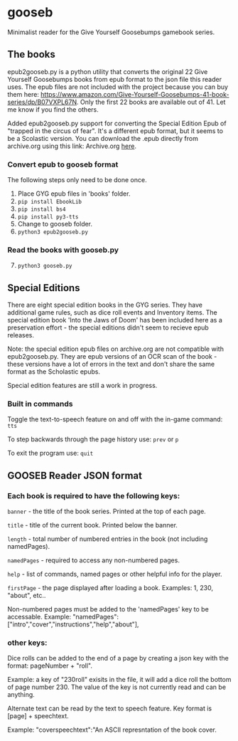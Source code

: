 # gooseb
Minimalist reader for the Give Yourself Goosebumps gamebook series.

## The books

epub2gooseb.py is a python utility that converts the original 22 Give Yourself Goosebumps books
from epub format to the json file this reader uses. The epub files are not included with the 
project because you can buy them here: https://www.amazon.com/Give-Yourself-Goosebumps-41-book-series/dp/B07VXPL67N. Only the first 22 books are available out of 41. Let me know if you find the others.

Added epub2gooseb.py support for converting the Special Edition Epub of "trapped in the circus of fear".
It's a different epub format, but it seems to be a Scolastic version. You can download the .epub directly from archive.org using this link:
Archive.org <a href="https://archive.org/download/give-yourself-goosebumps-special-edition/Give%20Yourself%20Goosebumps%20Special%20Edition/03.Trapped%20in%20the%20Circus%20of%20Fear.epub">here</a>. 

### Convert epub to gooseb format

The following steps only need to be done once.

1) Place GYG epub files in 'books' folder.
2) `pip install EbookLib`
3) `pip install bs4`
4) `pip install py3-tts`
5) Change to gooseb folder.
6) `python3 epub2gooseb.py`

### Read the books with gooseb.py

7) `python3 gooseb.py`

## Special Editions

There are eight special edition books in the GYG series. They have additional game rules, such as 
dice roll events and Inventory items. The special edition book 'Into the Jaws of Doom' has been included
here as a preservation effort - the special editions didn't seem to recieve epub releases.

Note: the special edition epub files on archive.org are not compatible with epub2gooseb.py. They are 
epub versions of an OCR scan of the book - these versions have a lot of errors in the text and don't
share the same format as the Scholastic epubs.

Special edition features are still a work in progress. 

### Built in commands

Toggle the text-to-speech feature on and off with the in-game command: `tts`

To step backwards through the page history use: `prev` or `p`

To exit the program use: `quit`


## GOOSEB Reader JSON format

### Each book is required to have the following keys:

`banner` - the title of the book series. Printed at the top of each page.

`title` - title of the current book. Printed below the banner.

`length` - total number of numbered entries in the book (not including namedPages).

`namedPages` - required to access any non-numbered pages.

`help` - list of commands, named pages or other helpful info for the player.

`firstPage` - the page displayed after loading a book. Examples: 1, 230, "about", etc..

Non-numbered pages must be added to the 'namedPages' key to be accessable.
Example: "namedPages":["intro","cover","instructions","help","about"],

### other keys:

Dice rolls can be added to the end of a page by creating a json key with
the format: pageNumber + "roll". 

Example: a key of "230roll" exisits in the file, it will add a dice roll the bottom
of page number 230. The value of the key is not currently read and can be anything.

Alternate text can be read by the text to speech feature. Key format is [page] + speechtext. 

Example: "coverspeechtext":"An ASCII represntation of the book cover.


